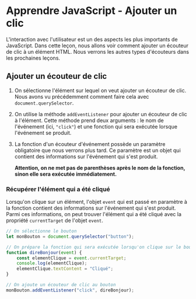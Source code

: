 # Apprendre JavaScript - Ajouter un clic

L'interaction avec l'utilisateur est un des aspects les plus importants de JavaScript. Dans cette leçon, nous allons voir comment ajouter un écouteur de clic à un élément HTML. Nous verrons les autres types d'écouteurs dans les prochaines leçons.

## Ajouter un écouteur de clic

1. On sélectionne l'élément sur lequel on veut ajouter un écouteur de clic. Nous avons vu précédemment comment faire cela avec `document.querySelector`.

2. On utilise la méthode `addEventListener` pour ajouter un écouteur de clic à l'élément. Cette méthode prend deux arguments : le nom de l'événement (ici, `"click"`) et une fonction qui sera exécutée lorsque l'événement se produit.

3. La fonction d'un écouteur d'événement possède un paramètre obligatoire que nous verrons plus tard. Ce paramètre est un objet qui contient des informations sur l'événement qui s'est produit.

    **Attention, on ne met pas de parenthèses après le nom de la fonction, sinon elle sera exécutée immédiatement.**

### Récupérer l'élément qui a été cliqué

Lorsqu'on clique sur un élément, l'objet `event` qui est passé en paramètre à la fonction contient des informations sur l'événement qui s'est produit. Parmi ces informations, on peut trouver l'élément qui a été cliqué avec la propriété `currentTarget` de l'objet `event`.

```javascript
// On sélectionne le bouton
let monBouton = document.querySelector("button");

// On prépare la fonction qui sera exécutée lorsqu'on clique sur le bouton
function direBonjour(event) {
    const elementClique = event.currentTarget;
    console.log(elementClique);
    elementClique.textContent = "Cliqué";
}

// On ajoute un écouteur de clic au bouton
monBouton.addEventListener("click", direBonjour);
```
